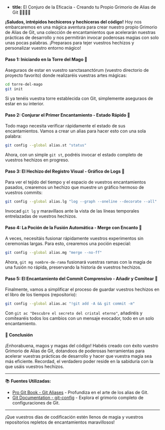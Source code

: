* **title:** El Conjuro de la Eficacia - Creando tu Propio Grimorio de Alias de Git 🧙‍♂️📖✨

**¡Saludos, intrépidos hechiceros y hechiceras del código!** Hoy nos embarcaremos en una mágica aventura para crear nuestro propio Grimorio de Alias de Git, una colección de encantamientos que acelerarán nuestras prácticas de desarrollo y nos permitirán invocar poderosas magias con solo unas pocas palabras. ¡Preparaos para tejer vuestros hechizos y personalizar vuestro entorno mágico!

#### Paso 1: Iniciando en la Torre del Mago 🏰

Aseguraos de estar en vuestro sanctasanctórum (vuestro directorio de proyecto favorito) donde realizaréis vuestras artes mágicas:

```bash
cd torre-del-mago
git init
```

Si ya tenéis vuestra torre establecida con Git, simplemente aseguraos de estar en su interior.

#### Paso 2: Conjurar el Primer Encantamiento - Estado Rápido 🚀

Todo mago necesita verificar rápidamente el estado de sus encantamientos. Vamos a crear un alias para hacer esto con una sola palabra:

```bash
git config --global alias.st "status"
```

Ahora, con un simple `git st`, podréis invocar el estado completo de vuestros hechizos en progreso.

#### Paso 3: El Hechizo del Registro Visual - Gráfico de Logs 🌌

Para ver el tejido del tiempo y el espacio de vuestros encantamientos pasados, crearemos un hechizo que muestre un gráfico hermoso de vuestros commits:

```bash
git config --global alias.lg "log --graph --oneline --decorate --all"
```

Invocad `git lg` y maravillaos ante la vista de las líneas temporales entrelazadas de vuestros hechizos.

#### Paso 4: La Poción de la Fusión Automática - Merge con Encanto 🍵

A veces, necesitáis fusionar rápidamente vuestros experimentos sin ceremonias largas. Para esto, crearemos una poción especial:

```bash
git config --global alias.mg "merge --no-ff"
```

Ahora, `git mg nombre-de-rama` fusionará vuestras ramas con la magia de una fusión no rápida, preservando la historia de vuestros hechizos.

#### Paso 5: El Encantamiento del Commit Comprensivo - Añadir y Comitear 📝

Finalmente, vamos a simplificar el proceso de guardar vuestros hechizos en el libro de los tiempos (repositorio):

```bash
git config --global alias.ac "!git add -A && git commit -m"
```

Con `git ac "Descubre el secreto del cristal eterno"`, añadiréis y comitearéis todos los cambios con un mensaje evocador, todo en un solo encantamiento.

#### 🤔 Conclusión

¡Enhorabuena, magos y magas del código! Habéis creado con éxito vuestro Grimorio de Alias de Git, dotandoos de poderosas herramientas para acelerar vuestras prácticas de desarrollo y hacer que vuestra magia sea más eficiente. Recordad, el verdadero poder reside en la sabiduría con la que usáis vuestros hechizos.

---

📚 **Fuentes Utilizadas:**

- [Pro Git Book - Git Aliases](https://git-scm.com/book/en/v2/Git-Basics-Git-Aliases) - Profundiza en el arte de los alias de Git.
- [Git Documentation - git-config](https://git-scm.com/docs/git-config) - Explora el grimorio completo de configuraciones de Git.

---

¡Que vuestros días de codificación estén llenos de magia y vuestros repositorios repletos de encantamientos maravillosos!
